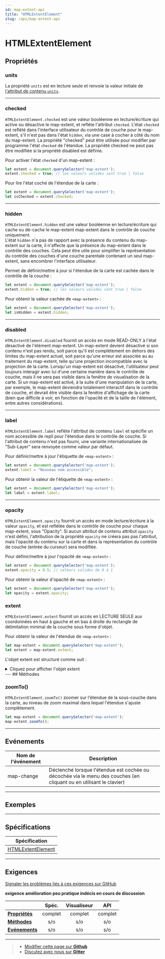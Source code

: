 ```yaml
---
id: map-extent-api
title: "HTMLExtentElement"
slug: /api/map-extent-api
---
```


# HTMLExtentElement

## Propriétés

### units

La propriété `units` est en lecture seule et renvoie la valeur initiale de 
[l'attribut de contenu `units`](../elements/extent/#units).

---

### checked

`HTMLExtentElement.checked` est une valeur booléenne en lecture/écriture qui 
active ou désactive le map-extent, et reflète l'attribut `checked`. L'état 
`checked` est reflété dans l'interface utilisateur du contrôle de couche pour le 
map-extent, s'il n'est pas dans l'état `hidden`, via une case à cocher à côté du 
nom du map-extent.  La propriété "checked" peut être utilisée pour modifier par 
programme l'état `checked` de l'étendue.  La propriété checked ne peut pas être 
modifiée si la propriété disabled est définie.

Pour activer l'état `checked` d'un map-extent :

```js
let extent = document.querySelector('map-extent');
extent.checked = true; // les valeurs valides sont true | false
```

Pour lire l'état coché de l'étendue de la carte :

```js
let extent = document.querySelector('map-extent');
let isChecked = extent.checked;
```
---

### hidden

`HTMLExtentElement.hidden` est une valeur booléenne en lecture/écriture qui cache 
ou dé-cache le map-extent map-extent dans le contrôle de couche uniquement.  
L'état `hidden` n'a pas de rapport avec la présence du contenu du map-extent sur 
la carte, il n'affecte que la présence du map-extent dans le contrôle des couches. 
Cela peut être utile pour simplifier la représentation du contrôle des couches 
d'une couche parentale contenant un seul map-extent, sans encombrer l'interface 
utilisateur. 

Permet de définir/mettre à jour si l'étendue de la carte est cachée dans le 
contrôle de la couche :

```js
let extent = document.querySelector('map-extent');
extent.hidden = true; // les valeurs valides sont true | false
```

Pour obtenir la valeur cachée de `<map-extent>` :

```js
let extent = document.querySelector('map-extent');
let isHidden = extent.hidden;
```
---

### disabled

`HTMLExtentElement.disabled` fournit un accès en mode READ-ONLY à l'état désactivé 
de l'élément map-extent.  Un map-extent devient désactivé si son contenu n'est pas 
rendu, soit parce qu'il est complètement en dehors des limites du map-extent 
actuel, soit parce qu'une erreur est associée au au traitement du map-extent, 
telle qu'une projection incompatible avec la projection de la carte. Lorsqu'un 
map-extent est désactivé, l'utilisateur peut toujours interagir avec lui d'une 
certaine manière dans le contrôle de couche, mais il ne sera pas visible dans la 
fenêtre de visualisation de la carte.  Si un map-extent est activé, à la suite 
d'une manipulation de la carte, par exemple, le map-extent deviendra totalement 
interactif dans le contrôle de couche, et devrait être visible dans la fenêtre 
d'affichage de la carte (bien que difficile à voir, en fonction de l'opacité et 
de la taille de l'élément, entre autres considérations). 

---

### label

`HTMLExtentElement.label` reflète l'attribut de contenu `label` et spécifie un 
nom accessible de repli pour l'étendue dans le contrôle de couche. Si l'attribut 
de contenu  n'est pas fourni, une variante internationalisée de "Sub-Layer" sera 
renvoyée comme valeur par défaut.

Pour définir/mettre à jour l'étiquette de `<map-extent>` :

```js
let extent = document.querySelector('map-extent');
extent.label = "Nouveau nom accessible";
```

Pour obtenir la valeur de l'étiquette de `<map-extent>` :

```js
let extent = document.querySelector('map-extent');
let label = extent.label;
```
---

### opacity

`HTMLExtentElement.opacity` fournit un accès en mode lecture/écriture à la valeur 
`opacity`, et est reflétée dans le contrôle de couche pour chaque map-extent, sous 
"Opacity". Si aucun attribut de contenu attribut `opacity` n'est défini, 
l'attribution de la propriété `opacity` ne créera pas pas l'attribut, mais 
l'opacité  du contenu sur la carte et dans la représentation du contrôle de 
couche (entrée du curseur) sera modifiée.

Pour définir/mettre à jour l'opacité de `<map-extent>` :

```js
let extent = document.querySelector('map-extent');
extent.opacity = 0.5; // valeurs valides de 0 à 1
```

Pour obtenir la valeur d'opacité de `<map-extent>` :

```js
let extent = document.querySelector('map-extent');
let opacity = extent.opacity;
```

### extent

`HTMLExtentElement.extent` fournit un accès en LECTURE SEULE aux coordonnées 
en haut à gauche et en bas à droite du rectangle de délimitation minimal de 
la couche sous forme d'objet.

Pour obtenir la valeur de l'étendue de `<map-extent>` :

```js
let map-extent = document.querySelector('map-extent');
let extent = map-extent.extent;
```

L'objet extent est structuré comme suit :

<details>
<summary>Cliquez pour afficher l'objet extent</summary>

```js
{
    "projection": "CBMTILE",
    "topLeft": {
        "tcrs": [
            {
                "horizontal": 942.662039991251,
                "vertical": 1029.0945982508472
            },
/* un objet avec des propriétés "horizontal" et "vertical" pour chaque niveau de zoom dans le tableau */
            {
                "horizontal": 546743983.1949257,
                "vertical": 596874866.9854914
            }
        ],
        "tilematrix": [
            {
                "horizontal": 3.6822735937158244,
                "vertical": 4.019900774417372
            },
/* un objet avec des propriétés "horizontal" et "vertical" pour chaque niveau de zoom dans le tableau */
            {
                "horizontal": 2135718.6843551784,
                "vertical": 2331542.4491620758
            }
        ],
/* gcrs signifie "système de référence des coordonnées géographiques" */
        "gcrs": {
            "horizontal": -75.73195696514524,
            "vertical": 45.40761073808424
        },
/* pcrs signifie "système de référence des coordonnées projetées" */
        "pcrs": {
            "horizontal": 1509108.7182317898,
            "vertical": -170864.4342066869
        }
    },
    "bottomRight": {
        "tcrs": [
            {
                "horizontal": 942.7503158533199,
                "vertical": 1029.1828741129164
            },
            {
                "horizontal": 546795183.1949255,
                "vertical": 596926066.9854914
            }
        ],
        "tilematrix": [
            {
                "horizontal": 3.6826184213020308,
                "vertical": 4.0202456020035795
            },
            {
                "horizontal": 2135918.684355178,
                "vertical": 2331742.4491620758
            }
        ],
        "gcrs": {
            "horizontal": -75.67858731979081,
            "vertical": 45.387937810298354
        },
        "pcrs": {
            "horizontal": 1512495.3916717991,
            "vertical": -174251.10764670372
        }
    }
}
```

</details>
---
## Méthodes

### zoomTo()
`HTMLExtentElement.zoomTo()` zoomer sur l'étendue de la sous-couche dans la carte, 
au niveau de zoom maximal dans lequel l'étendue s'ajuste complètement.

```js
let map-extent = document.querySelector('map-extent');
map-extent.zoomTo();
```
---

## Evénements

| Nom de l'événement      	| Description                                          	|
|--------------	|--------------------------------------------------------	|
| map-change    | Déclenché lorsque l'étendue est cochée ou décochée via le menu des couches (en cliquant ou en utilisant le clavier) |
---

## Exemples

---

## Spécifications

| Spécification                                                |
|--------------------------------------------------------------|
| [HTMLExtentElement](https://maps4html.org/MapML-Specification/spec/#dom-htmlextentelement) |

---

## Exigences

[Signaler les problèmes liés à ces exigences sur GitHub](https://github.com/Maps4HTML/HTML-Map-Element-UseCases-Requirements/issues/new?title=-RÉSUMER+LE+PROBLÈME-&body=-DÉCRIRE+LE+PROBLÈME-)

<p><b><span class="requirement">exigence</span>
<span class="enhancement">amélioration</span>
<span class="impractical">peu pratique</span>
<span class="undecided">indécis</span>
<span class="discussion">en cours de discussion</span></b></p>

|  | Spéc. | Visualiseur | API |
|:---------------------------------------------------------------------------------|:------: |:-----: |:---: |
| [**Propriétés**](#propriétés) | complet | complet | complet |
| [**Méthodes**](#méthodes) | s/o | s/o | s/o |
| [**Evénements**](#evénements) | s/o | s/o | s/o |
---

> - [Modifier cette page sur **Github**](https://github.com/Maps4HTML/web-map-doc/edit/main/i18n/fr/docusaurus-plugin-content-docs/current/api/map-extent-api.md)
> - [Discutez avec nous sur **Gitter**](https://gitter.im/Maps4HTML/chat)
